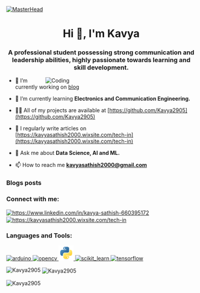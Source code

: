 [![MasterHead](https://www.google.co.in/url?sa=i&url=https%3A%2F%2Fwww.pinterest.com%2Fpin%2F674554850423250134%2F&psig=AOvVaw3ElQ16yxd9Z92iIwKw09fM&ust=1622201494898000&source=images&cd=vfe&ved=0CAIQjRxqFwoTCLCeu9Hh6fACFQAAAAAdAAAAABAD/profile-displaybackgroundimage-shrink_200_800/0/1600774582457?e=1620259200&v=beta&t=vXT6lMDE7ZIkd9OGzG5yLkRLmTDt0kijoQ-ly73bM3U)](https://khushboogoel01.github.io)
<h1 align="center">Hi 👋, I'm Kavya</h1>
<h3 align="center">A professional student possessing strong communication and leadership abilities, highly passionate towards learning and skill development.</h3>


<img align="right" alt="Coding" width="400" src="https://cdn.dribbble.com/users/2646423/screenshots/5507196/computer.gif">

- 🔭 I’m currently working on [blog](https://kavyasathish2000.wixsite.com/tech-in)

- 🌱 I’m currently learning **Electronics and Communication Engineering.**

- 👨‍💻 All of my projects are available at [https://github.com/Kavya2905](https://github.com/Kavya2905)

- 📝 I regularly write articles on [https://kavyasathish2000.wixsite.com/tech-in](https://kavyasathish2000.wixsite.com/tech-in)

- 💬 Ask me about **Data Science, AI and ML.**

- 📫 How to reach me **kavyasathish2000@gmail.com**

### Blogs posts
<!-- BLOG-POST-LIST:START -->
<!-- BLOG-POST-LIST:END -->

<h3 align="left">Connect with me:</h3>
<p align="left">
<a href="https://linkedin.com/in/https://www.linkedin.com/in/kavya-sathish-660395172" target="blank"><img align="center" src="https://raw.githubusercontent.com/rahuldkjain/github-profile-readme-generator/neutral-icons/src/images/icons/Social/linked-in-alt.svg" alt="https://www.linkedin.com/in/kavya-sathish-660395172" height="30" width="40" /></a>
<a href="/https://kavyasathish2000.wixsite.com/tech-in" target="blank"><img align="center" src="https://raw.githubusercontent.com/rahuldkjain/github-profile-readme-generator/neutral-icons/src/images/icons/Social/rss.svg" alt="https://kavyasathish2000.wixsite.com/tech-in" height="30" width="40" /></a>
</p>

<h3 align="left">Languages and Tools:</h3>
<p align="left"> <a href="https://www.arduino.cc/" target="_blank"> <img src="https://cdn.worldvectorlogo.com/logos/arduino-1.svg" alt="arduino" width="40" height="40"/> </a> <a href="https://opencv.org/" target="_blank"> <img src="https://www.vectorlogo.zone/logos/opencv/opencv-icon.svg" alt="opencv" width="40" height="40"/> </a> <a href="https://www.python.org" target="_blank"> <img src="https://raw.githubusercontent.com/devicons/devicon/master/icons/python/python-original.svg" alt="python" width="40" height="40"/> </a> <a href="https://scikit-learn.org/" target="_blank"> <img src="https://upload.wikimedia.org/wikipedia/commons/0/05/Scikit_learn_logo_small.svg" alt="scikit_learn" width="40" height="40"/> </a> <a href="https://www.tensorflow.org" target="_blank"> <img src="https://www.vectorlogo.zone/logos/tensorflow/tensorflow-icon.svg" alt="tensorflow" width="40" height="40"/> </a> </p>

<p><img align="left" src="https://github-readme-stats.vercel.app/api/top-langs?username=Kavya2905&show_icons=true&locale=en&layout=compact" alt="Kavya2905" /></p>

<p>&nbsp;<img align="center" src="https://github-readme-stats.vercel.app/api?username=Kavya2905&show_icons=true&locale=en" alt="Kavya2905" /></p>

<p><img align="center" src="https://github-readme-streak-stats.herokuapp.com/?user=Kavya2905&" alt="Kavya2905" /></p>
